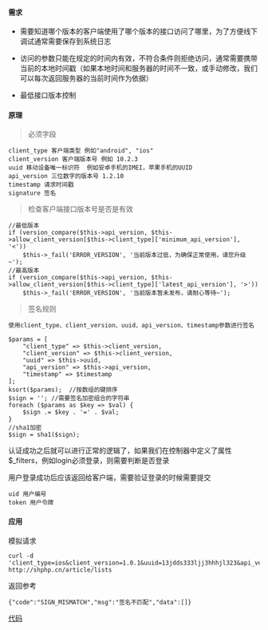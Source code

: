 #### 需求

- 需要知道哪个版本的客户端使用了哪个版本的接口访问了哪里，为了方便线下调试通常需要保存到系统日志

- 访问的参数只能在规定的时间内有效，不符合条件则拒绝访问，通常需要携带当前的本地时间戳（如果本地时间和服务器的时间不一致，或手动修改，我们可以每次返回服务器的当前时间作为依据）

- 最低接口版本控制


#### 原理

> 必须字段
```
client_type 客户端类型 例如"android", "ios"
client_version 客户端版本号 例如 10.2.3
uuid 移动设备唯一标识符  例如安卓手机的IMEI，苹果手机的UUID
api_version 三位数字的版本号 1.2.10
timestamp 请求时间戳
signature 签名
```

> 检查客户端接口版本号是否是有效
```
//最低版本
if (version_compare($this->api_version, $this->allow_client_version[$this->client_type]['minimum_api_version'], '<'))
    $this->_fail('ERROR_VERSION', '当前版本过低，为确保正常使用，请您升级~');
//最高版本
if (version_compare($this->api_version, $this->allow_client_version[$this->client_type]['latest_api_version'], '>'))
    $this->_fail('ERROR_VERSION', '当前版本暂未发布，请耐心等待~');
```

> 签名规则
```
使用client_type、client_version、uuid、api_version、timestamp参数进行签名

$params = [
    "client_type" => $this->client_version,
    "client_version" => $this->client_version,
    "uuid" => $this->uuid,
    "api_version" => $this->api_version,
    "timestamp" => $timestamp
];
ksort($params);  //按数组的键排序
$sign = ''; //需要签名加密组合的字符串
foreach ($params as $key => $val) {
    $sign .= $key . '=' . $val;
}
//sha1加密
$sign = sha1($sign);
```

认证成功之后就可以进行正常的逻辑了，如果我们在控制器中定义了属性$_filters，例如login必须登录，则需要判断是否登录

用户登录成功后应该返回给客户端，需要验证登录的时候需要提交
```
uid 用户编号
token 用户令牌
```

#### 应用

模拟请求
```
curl -d 'client_type=ios&client_version=1.0.1&uuid=13jdds333ljj3hhhjl323&api_version=1.1.2&timestamp=1642472443&signature=233232jjjj' http://shphp.cn/article/lists
```

返回参考

```
{"code":"SIGN_MISMATCH","msg":"签名不匹配","data":[]}
```

[代码](SHPhp/master/app/Controller/Appserver.class.php)
